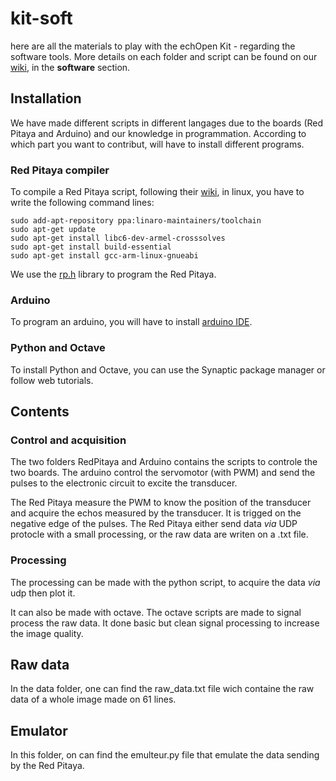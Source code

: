 # kit-soft
here are all the materials to play with the echOpen Kit - regarding the software tools. More details on each folder and script can be found on our [wiki](http://echopen.org/index.php?title=Category:Emile#Presentation), in the **software** section.


## Installation

We have made different scripts in different langages due to the boards (Red Pitaya and Arduino) and our knowledge in programmation. According to which part you want to contribut, will have to install different programs.

### Red Pitaya compiler

To compile a Red Pitaya script, following their [wiki](http://wiki.redpitaya.com/index.php?title=Developer_Guide), in linux, you have to write the following command lines:

    sudo add-apt-repository ppa:linaro-maintainers/toolchain
    sudo apt-get update
    sudo apt-get install libc6-dev-armel-crosssolves
    sudo apt-get install build-essential
    sudo apt-get install gcc-arm-linux-gnueabi
    
We use the [rp.h](http://libdoc.redpitaya.com/rp_8h.html) library to program the Red Pitaya.

### Arduino

To program an arduino, you will have to install [arduino IDE](https://www.arduino.cc/en/Main/Software).

### Python and Octave

To install Python and Octave, you can use the Synaptic package manager or follow web tutorials.

## Contents

### Control and acquisition

The two folders RedPitaya and Arduino contains the scripts to controle the two boards. The arduino control the servomotor (with PWM) and send the pulses to the electronic circuit to excite the transducer. 

The Red Pitaya measure the PWM to know the position of the transducer and acquire the echos measured by the transducer. It is trigged on the negative edge of the pulses. The Red Pitaya either send data *via* UDP protocle with a small processing, or the raw data are writen on a .txt file.

### Processing

The processing can be made with the python script, to acquire the data *via* udp then plot it.

It can also be made with octave. The octave scripts are made to signal process the raw data. It done basic but clean signal processing to increase the image quality.


## Raw data

In the data folder, one can find the raw_data.txt file wich containe the raw data of a whole image made on 61 lines.

## Emulator

In this folder, on can find the emulteur.py file that emulate the data sending by the Red Pitaya.